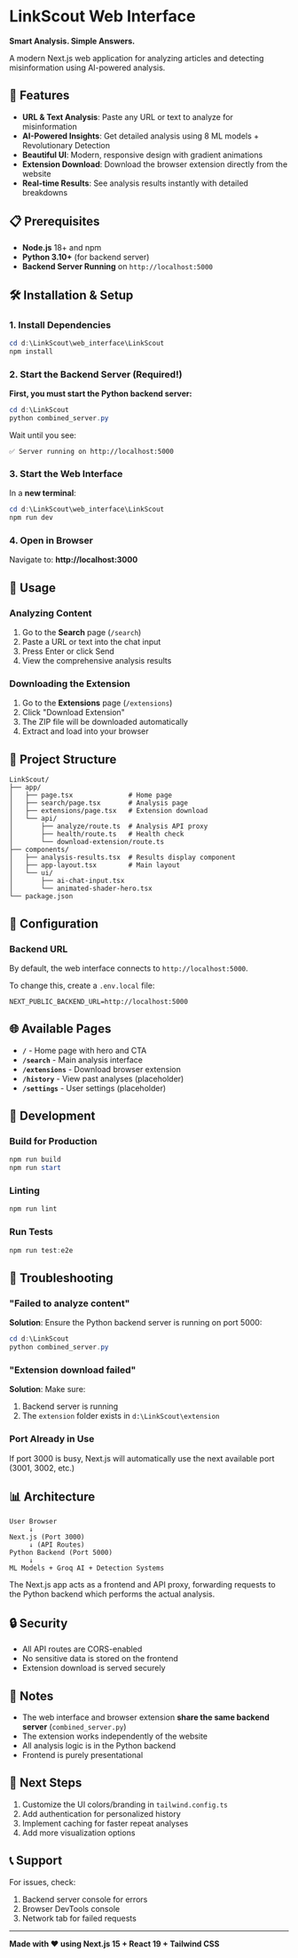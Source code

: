 # LinkScout Web Interface

**Smart Analysis. Simple Answers.**

A modern Next.js web application for analyzing articles and detecting misinformation using AI-powered analysis.

## 🚀 Features

- **URL & Text Analysis**: Paste any URL or text to analyze for misinformation
- **AI-Powered Insights**: Get detailed analysis using 8 ML models + Revolutionary Detection
- **Beautiful UI**: Modern, responsive design with gradient animations
- **Extension Download**: Download the browser extension directly from the website
- **Real-time Results**: See analysis results instantly with detailed breakdowns

## 📋 Prerequisites

- **Node.js** 18+ and npm
- **Python 3.10+** (for backend server)
- **Backend Server Running** on `http://localhost:5000`

## 🛠️ Installation & Setup

### 1. Install Dependencies

```powershell
cd d:\LinkScout\web_interface\LinkScout
npm install
```

### 2. Start the Backend Server (Required!)

**First, you must start the Python backend server:**

```powershell
cd d:\LinkScout
python combined_server.py
```

Wait until you see:
```
✅ Server running on http://localhost:5000
```

### 3. Start the Web Interface

In a **new terminal**:

```powershell
cd d:\LinkScout\web_interface\LinkScout
npm run dev
```

### 4. Open in Browser

Navigate to: **http://localhost:3000**

## 🎯 Usage

### Analyzing Content

1. Go to the **Search** page (`/search`)
2. Paste a URL or text into the chat input
3. Press Enter or click Send
4. View the comprehensive analysis results

### Downloading the Extension

1. Go to the **Extensions** page (`/extensions`)
2. Click "Download Extension"
3. The ZIP file will be downloaded automatically
4. Extract and load into your browser

## 📁 Project Structure

```
LinkScout/
├── app/
│   ├── page.tsx              # Home page
│   ├── search/page.tsx       # Analysis page
│   ├── extensions/page.tsx   # Extension download
│   └── api/
│       ├── analyze/route.ts  # Analysis API proxy
│       ├── health/route.ts   # Health check
│       └── download-extension/route.ts
├── components/
│   ├── analysis-results.tsx  # Results display component
│   ├── app-layout.tsx        # Main layout
│   └── ui/
│       ├── ai-chat-input.tsx
│       └── animated-shader-hero.tsx
└── package.json
```

## 🔧 Configuration

### Backend URL

By default, the web interface connects to `http://localhost:5000`.

To change this, create a `.env.local` file:

```env
NEXT_PUBLIC_BACKEND_URL=http://localhost:5000
```

## 🌐 Available Pages

- **`/`** - Home page with hero and CTA
- **`/search`** - Main analysis interface
- **`/extensions`** - Download browser extension
- **`/history`** - View past analyses (placeholder)
- **`/settings`** - User settings (placeholder)

## 🧪 Development

### Build for Production

```powershell
npm run build
npm run start
```

### Linting

```powershell
npm run lint
```

### Run Tests

```powershell
npm run test:e2e
```

## 🐛 Troubleshooting

### "Failed to analyze content"

**Solution**: Ensure the Python backend server is running on port 5000:

```powershell
cd d:\LinkScout
python combined_server.py
```

### "Extension download failed"

**Solution**: Make sure:
1. Backend server is running
2. The `extension` folder exists in `d:\LinkScout\extension`

### Port Already in Use

If port 3000 is busy, Next.js will automatically use the next available port (3001, 3002, etc.)

## 📊 Architecture

```
User Browser
     ↓
Next.js (Port 3000)
     ↓ (API Routes)
Python Backend (Port 5000)
     ↓
ML Models + Groq AI + Detection Systems
```

The Next.js app acts as a frontend and API proxy, forwarding requests to the Python backend which performs the actual analysis.

## 🔒 Security

- All API routes are CORS-enabled
- No sensitive data is stored on the frontend
- Extension download is served securely

## 📝 Notes

- The web interface and browser extension **share the same backend server** (`combined_server.py`)
- The extension works independently of the website
- All analysis logic is in the Python backend
- Frontend is purely presentational

## 🚀 Next Steps

1. Customize the UI colors/branding in `tailwind.config.ts`
2. Add authentication for personalized history
3. Implement caching for faster repeat analyses
4. Add more visualization options

## 📞 Support

For issues, check:
1. Backend server console for errors
2. Browser DevTools console
3. Network tab for failed requests

---

**Made with ❤️ using Next.js 15 + React 19 + Tailwind CSS**
